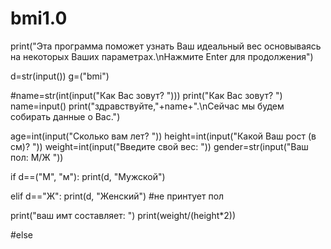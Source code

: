 # bmi1.0
print("Эта программа поможет узнать Ваш идеальный вес основываясь на некоторых Ваших параметрах.\nНажмите Enter для продолжения")

d=str(input())
g=("bmi")

#name=str(int(input("Как Вас зовут? ")))
print("Как Вас зовут? ")
name=input()
print("здравствуйте,"+name+".\nСейчас мы будем собирать данные о Вас.")

age=int(input("Сколько вам лет? "))
height=int(input("Какой Ваш рост (в см)? "))
weight=int(input("Введите свой вес: "))
gender=str(input("Ваш пол: М/Ж "))

if d==("М", "м"):
	print(d, "Мужской")

elif d=="Ж":
	print(d, "Женский")
#не принтует пол

print("ваш имт составляет: ")
print(weight/(height*2))

#else
	
